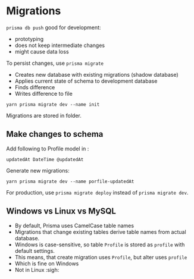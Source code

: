 # Migrations

`prisma db push` good for development:

* prototyping
* does not keep intermediate changes
* might cause data loss

To persist changes, use `prisma migrate`

* Creates new database with existing migrations (shadow database)
* Applies current state of schema to development database
* Finds difference
* Writes difference to file

```shell
yarn prisma migrate dev --name init
```

Migrations are stored in [](prisma/migrations) folder.

## Make changes to schema

Add following to Profile model in [](prisma/schema.prisma):

```
updatedAt DateTime @updatedAt
```

Generate new migrations:

```shell
yarn prisma migrate dev --name porfile-updatedAt
```

For production, use `prisma migrate deploy` instead of `prisma migrate dev`.

## Windows vs Linux vs MySQL

* By default, Prisma uses CamelCase table names
* Migrations that change existing tables derive table names from actual database.
* Windows is case-sensitive, so table `Profile` is stored as `profile` with default settings.
* This means, that create migration uses `Profile`, but alter uses `profile`
* Which is fine on Windows
* Not in Linux :sigh:
